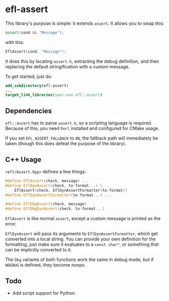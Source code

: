 # efl-assert

This library's purpose is simple: it extends ``assert``.
It allows you to swap this:

```cpp
assert(cond && "Message");
```

with this:

```cpp
EflAssert(cond, "Message");
```

It does this by locating ``assert.h``, extracting the debug definition,
and then replacing the default stringification with a custom message.

To get started, just do:

```cmake
add_subdirectory(efl-assert)
...
target_link_libraries(your-exe efl::assert)
```

## Dependencies

``efl::assert`` has to parse ``assert.h``, so a scripting language is required.
Because of this, you need ``Perl`` installed and configured for CMake usage.

If you set ``EFL_ASSERT_FALLBACK`` to ``ON``, the fallback path
will immediately be taken (though this does defeat the purpose of the library).

## C++ Usage

``<efl/Assert.hpp>`` defines a few things:

```cpp
#define EflAssert(check, message) ...
#define EflDynAssert(check, to-format...) \
    EflAssert(check, EflDynAssertFormatter(to-format))
#define EflDynAssertFormatter(to-format...) ...

#define EflDbgAssert(check, message)
#define EflDbgDynAssert(check, to-format...)
```

``EflAssert`` is like normal ``assert``, except a custom message
is printed as the error.

``EflDynAssert`` will pass its arguments to ``EflDynAssertFormatter``,
which get converted into a local string. You can provide your own
definition for the formatting, just make sure it evaluates to a
``const char*``, or something that can be implicitly converted to it.

The ``Dbg`` variants of both functions work the same in debug mode,
but if ``NDEBUG`` is defined, they become noops.

## Todo

- Add script support for Python.
